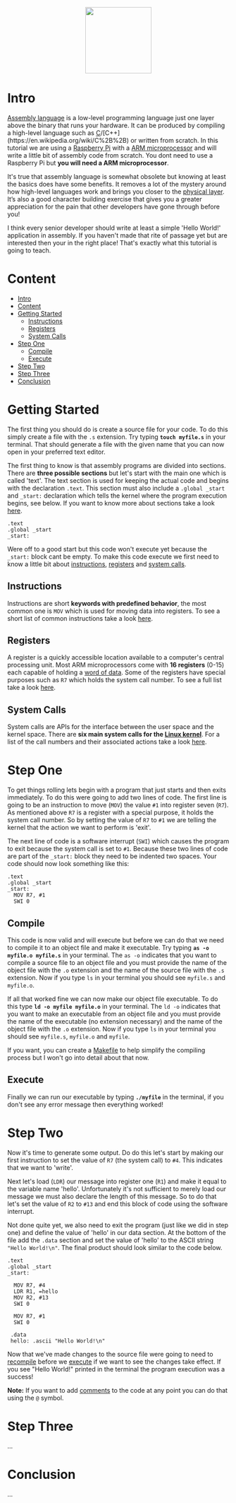 <p align="center">
  <img width="150" height="150" src="https://github.com/jgphilpott/asmtut/blob/master/media/icon.gif">
</p>

# Intro

[Assembly language](https://en.wikipedia.org/wiki/Assembly_language) is a low-level programming language just one layer above the binary that runs your hardware. It can be produced by compiling a high-level language such as [C](https://en.wikipedia.org/wiki/C_(programming_language))/[C++](https://en.wikipedia.org/wiki/C%2B%2B) or written from scratch. In this tutorial we are using a [Raspberry Pi](https://www.raspberrypi.org/) with a [ARM microprocessor](https://en.wikipedia.org/wiki/ARM_architecture) and will write a little bit of assembly code from scratch. You dont need to use a Raspberry Pi but **you will need a ARM microprocessor**.

It's true that assembly language is somewhat obsolete but knowing at least the basics does have some benefits. It removes a lot of the mystery around how high-level languages work and brings you closer to the [physical layer](https://en.wikipedia.org/wiki/Physical_layer). It’s also a good character building exercise that gives you a greater appreciation for the pain that other developers have gone through before you!

I think every senior developer should write at least a simple 'Hello World!' application in assembly. If you haven't made that rite of passage yet but are interested then your in the right place! That's exactly what this tutorial is going to teach.

# Content

 - [Intro](https://github.com/jgphilpott/asmtut#intro)
 - [Content](https://github.com/jgphilpott/asmtut#content)
 - [Getting Started](https://github.com/jgphilpott/asmtut#getting-started)
   - [Instructions]()
   - [Registers]()
   - [System Calls]()
 - [Step One]()
   - [Compile]()
   - [Execute]()
 - [Step Two]()
 - [Step Three]()
 - [Conclusion]()

# Getting Started

The first thing you should do is create a source file for your code. To do this simply create a file with the `.s` extension. Try typing **`touch myfile.s`** in your terminal. That should generate a file with the given name that you can now open in your preferred text editor.

The first thing to know is that assembly programs are divided into sections. There are **three possible sections** but let's start with the main one which is called 'text'. The text section is used for keeping the actual code and begins with the declaration `.text`. This section must also include a `.global _start` and `_start:` declaration which tells the kernel where the program execution begins, see below. If you want to know more about sections take a look [here](https://github.com/jgphilpott/asmtut/tree/master/sections#sections).

```
.text
.global _start
_start:
```

Were off to a good start but this code won't execute yet because the `_start:` block cant be empty. To make this code execute we first need to know a little bit about [instructions](https://github.com/jgphilpott/asmtut#instructions), [registers](https://github.com/jgphilpott/asmtut#registers) and [system calls](https://github.com/jgphilpott/asmtut#system-calls).

## Instructions

Instructions are short **keywords with predefined behavior**, the most common one is `MOV` which is used for moving data into registers. To see a short list of common instructions take a look [here](https://github.com/jgphilpott/asmtut/tree/master/instructions#instructions).

## Registers

A register is a quickly accessible location available to a computer's central processing unit. Most ARM microprocessors come with **16 registers** (0-15) each capable of holding a [word of data](https://en.wikipedia.org/wiki/Word_(computer_architecture)). Some of the registers have special purposes such as `R7` which holds the system call number. To see a full list take a look [here](https://github.com/jgphilpott/asmtut/tree/master/registers#registers).

## System Calls

System calls are APIs for the interface between the user space and the kernel space. There are **six main system calls for the [Linux kernel](https://en.wikipedia.org/wiki/Linux_kernel)**. For a list of the call numbers and their associated actions take a look [here](https://github.com/jgphilpott/asmtut/tree/master/system#system-calls).

# Step One

To get things rolling lets begin with a program that just starts and then exits immediately. To do this were going to add two lines of code. The first line is going to be an instruction to move (`MOV`) the value `#1` into register seven (`R7`). As mentioned above `R7` is a register with a special purpose, it holds the system call number. So by setting the value of `R7` to `#1` we are telling the kernel that the action we want to perform is 'exit'.

The next line of code is a software interrupt (`SWI`) which causes the program to exit because the system call is set to `#1`. Because these two lines of code are part of the `_start:` block they need to be indented two spaces. Your code should now look something like this:

```
.text
.global _start
_start:
  MOV R7, #1
  SWI 0
```

## Compile

This code is now valid and will execute but before we can do that we need to compile it to an object file and make it executable. Try typing **`as -o myfile.o myfile.s`** in your terminal. The `as -o` indicates that you want to compile a source file to an object file and you must provide the name of the object file with the `.o` extension and the name of the source file with the `.s` extension. Now if you type `ls` in your terminal you should see `myfile.s` and `myfile.o`.

If all that worked fine we can now make our object file executable. To do this type **`ld -o myfile myfile.o`** in your terminal. The `ld -o` indicates that you want to make an executable from an object file and you must provide the name of the executable (no extension necessary) and the name of the object file with the `.o` extension. Now if you type `ls` in your terminal you should see `myfile.s`, `myfile.o` and `myfile`.

If you want, you can create a [Makefile](https://opensource.com/article/18/8/what-how-makefile) to help simplify the compiling process but I won't go into detail about that now.

## Execute

Finally we can run our executable by typing **`./myfile`** in the terminal, if you don't see any error message then everything worked!

# Step Two

Now it's time to generate some output. Do do this let's start by making our first instruction to set the value of `R7` (the system call) to `#4`. This indicates that we want to 'write'.

Next let's load (`LDR`) our message into register one (`R1`) and make it equal to the variable name 'hello'. Unfortunately it's not sufficient to merely load our message we must also declare the length of this message. So to do that let's set the value of `R2` to `#13` and end this block of code using the software interrupt.

Not done quite yet, we also need to exit the program (just like we did in step one) and define the value of 'hello' in our data section. At the bottom of the file add the `.data` section and set the value of 'hello' to the ASCII string `"Hello World!\n"`. The final product should look similar to the code below.

```
.text
.global _start
_start:

  MOV R7, #4
  LDR R1, =hello
  MOV R2, #13
  SWI 0

  MOV R7, #1
  SWI 0

 .data
 hello: .ascii "Hello World!\n"
```

Now that we've made changes to the source file were going to need to [recompile](https://github.com/jgphilpott/asmtut#compile) before we [execute](https://github.com/jgphilpott/asmtut#execute) if we want to see the changes take effect. If you see "Hello World!" printed in the terminal the program execution was a success!

**Note:** If you want to add [comments](https://github.com/jgphilpott/asmtut/tree/master/comments#comments) to the code at any point you can do that using the `@` symbol.

# Step Three

...

# Conclusion

...
